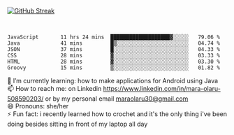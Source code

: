 

 <!--<img align="center" src="https://github-readme-stats.vercel.app/api?username=MaraxD&theme=github_dark&show_icons=true&count_private=true"/>-->
[![GitHub Streak](http://github-readme-streak-stats.herokuapp.com?user=MaraxD&theme=tokyonight_duo&align=center)](https://git.io/streak-stats)
 
 
 <br/>

<!--START_SECTION:waka-->

```text
JavaScript       11 hrs 24 mins  ███████████████████▓░░░░░   79.06 %
Java             41 mins         █▒░░░░░░░░░░░░░░░░░░░░░░░   04.74 %
JSON             37 mins         █░░░░░░░░░░░░░░░░░░░░░░░░   04.33 %
CSS              28 mins         ▓░░░░░░░░░░░░░░░░░░░░░░░░   03.33 %
HTML             28 mins         ▓░░░░░░░░░░░░░░░░░░░░░░░░   03.30 %
Groovy           15 mins         ▒░░░░░░░░░░░░░░░░░░░░░░░░   01.82 %
```

<!--END_SECTION:waka-->
<!--[![willianrod's wakatime stats](https://github-readme-stats.vercel.app/api/wakatime?username=MaraxD)](https://github.com/anuraghazra/github-readme-stats)-->

🌱 I’m currently learning: how to make applications for Android using Java<br/>
📫 How to reach me: on Linkedin https://www.linkedin.com/in/mara-olaru-508590203/ or by my personal email maraolaru30@gmail.com <br/>
😄 Pronouns: she/her <br/>
⚡ Fun fact: i recently learned how to crochet and it's the only thing i've been doing besides sitting in front of my laptop all day <br/>
 
